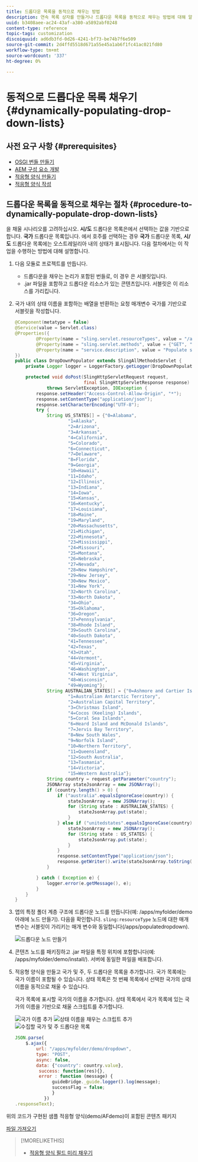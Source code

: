 ```yaml
---
title: 드롭다운 목록을 동적으로 채우는 방법
description: 연속 목록 상자를 만들거나 드롭다운 목록을 동적으로 채우는 방법에 대해 알아봅니다.
uuid: b3408aee-ac24-43af-a380-a5892abf0248
content-type: reference
topic-tags: customization
discoiquuid: ad6db3fd-0d26-4241-bf73-be74b7f6e509
source-git-commit: 2d4ffd5518d671a55e45a1ab6f1fc41ac021fd80
workflow-type: tm+mt
source-wordcount: '337'
ht-degree: 0%

---
```



# 동적으로 드롭다운 목록 채우기 {#dynamically-populating-drop-down-lists}

## 사전 요구 사항 {#prerequisites}

* [OSGI 번들 만들기](https://helpx.adobe.com/experience-manager/using/creating-osgi-bundles-digital-marketing.html)
* [AEM 구성 요소 개발](https://experienceleague.adobe.com/docs/experience-manager-cloud-service/implementing/developing/full-stack/components-templates/overview.html#developing)
* [적응형 양식 만들기](creating-adaptive-form.md)
* [적응형 양식 작성](introduction-forms-authoring.md)

## 드롭다운 목록을 동적으로 채우는 절차 {#procedure-to-dynamically-populate-drop-down-lists}

을 채울 시나리오를 고려하십시오. **시/도** 드롭다운 목록은에서 선택하는 값을 기반으로 합니다. **국가** 드롭다운 목록입니다. 에서 호주를 선택하는 경우 **국가** 드롭다운 목록, **시/도** 드롭다운 목록에는 오스트레일리아 내의 상태가 표시됩니다. 다음 절차에서는 이 작업을 수행하는 방법에 대해 설명합니다.

1. 다음 모듈로 프로젝트를 만듭니다.

   * 드롭다운을 채우는 논리가 포함된 번들로, 이 경우 은 서블릿입니다.
   * .jar 파일을 포함하고 드롭다운 리소스가 있는 콘텐츠입니다. 서블릿은 이 리소스를 가리킵니다.

1. 국가 내의 상태 이름을 포함하는 배열을 반환하는 요청 매개변수 국가를 기반으로 서블릿을 작성합니다.

   ```java
   @Component(metatype = false)
   @Service(value = Servlet.class)
   @Properties({
           @Property(name = "sling.servlet.resourceTypes", value = "/apps/populatedropdown"),
           @Property(name = "sling.servlet.methods", value = {"GET", "POST"}),
           @Property(name = "service.description", value = "Populate states drop-down based on country value")
   })
   public class DropDownPopulator extends SlingAllMethodsServlet {
       private Logger logger = LoggerFactory.getLogger(DropDownPopulator.class);
   
       protected void doPost(SlingHttpServletRequest request,
                             final SlingHttpServletResponse response)
               throws ServletException, IOException {
           response.setHeader("Access-Control-Allow-Origin", "*");
           response.setContentType("application/json");
           response.setCharacterEncoding("UTF-8");
           try {
               String US_STATES[] = {"0=Alabama",
                       "1=Alaska",
                       "2=Arizona",
                       "3=Arkansas",
                       "4=California",
                       "5=Colorado",
                       "6=Connecticut",
                       "7=Delaware",
                       "8=Florida",
                       "9=Georgia",
                       "10=Hawaii",
                       "11=Idaho",
                       "12=Illinois",
                       "13=Indiana",
                       "14=Iowa",
                       "15=Kansas",
                       "16=Kentucky",
                       "17=Louisiana",
                       "18=Maine",
                       "19=Maryland",
                       "20=Massachusetts",
                       "21=Michigan",
                       "22=Minnesota",
                       "23=Mississippi",
                       "24=Missouri",
                       "25=Montana",
                       "26=Nebraska",
                       "27=Nevada",
                       "28=New Hampshire",
                       "29=New Jersey",
                       "30=New Mexico",
                       "31=New York",
                       "32=North Carolina",
                       "33=North Dakota",
                       "34=Ohio",
                       "35=Oklahoma",
                       "36=Oregon",
                       "37=Pennsylvania",
                       "38=Rhode Island",
                       "39=South Carolina",
                       "40=South Dakota",
                       "41=Tennessee",
                       "42=Texas",
                       "43=Utah",
                       "44=Vermont",
                       "45=Virginia",
                       "46=Washington",
                       "47=West Virginia",
                       "48=Wisconsin",
                       "49=Wyoming"};
               String AUSTRALIAN_STATES[] = {"0=Ashmore and Cartier Islands",
                       "1=Australian Antarctic Territory",
                       "2=Australian Capital Territory",
                       "3=Christmas Island",
                       "4=Cocos (Keeling) Islands",
                       "5=Coral Sea Islands",
                       "6=Heard Island and McDonald Islands",
                       "7=Jervis Bay Territory",
                       "8=New South Wales",
                       "9=Norfolk Island",
                       "10=Northern Territory",
                       "11=Queensland",
                       "12=South Australia",
                       "13=Tasmania",
                       "14=Victoria",
                       "15=Western Australia"};
               String country = request.getParameter("country");
               JSONArray stateJsonArray = new JSONArray();
               if (country.length() > 0) {
                   if ("australia".equalsIgnoreCase(country)) {
                       stateJsonArray = new JSONArray();
                       for (String state : AUSTRALIAN_STATES) {
                           stateJsonArray.put(state);
                       }
                   } else if ("unitedstates".equalsIgnoreCase(country)) {
                       stateJsonArray = new JSONArray();
                       for (String state : US_STATES) {
                           stateJsonArray.put(state);
                       }
                   }
                   response.setContentType("application/json");
                   response.getWriter().write(stateJsonArray.toString());
               }
   
           } catch ( Exception e) {
               logger.error(e.getMessage(), e);
           }
       }
   }
   ```

1. 앱의 특정 폴더 계층 구조에 드롭다운 노드를 만듭니다(예: /apps/myfolder/demo 아래에 노드 만들기). 다음을 확인합니다. `sling:resourceType` 노드에 대한 매개 변수는 서블릿이 가리키는 매개 변수와 동일합니다(/apps/populatedropdown).

   ![드롭다운 노드 만들기](assets/dropdown-node.png)

1. 콘텐츠 노드를 패키징하고 .jar 파일을 특정 위치에 포함합니다(예: /apps/myfolder/demo/install/). 서버에 동일한 파일을 배포합니다.
1. 적응형 양식을 만들고 국가 및 주, 두 드롭다운 목록을 추가합니다. 국가 목록에는 국가 이름이 포함될 수 있습니다. 상태 목록은 첫 번째 목록에서 선택한 국가의 상태 이름을 동적으로 채울 수 있습니다.

   국가 목록에 표시할 국가의 이름을 추가합니다. 상태 목록에서 국가 목록에 있는 국가의 이름을 기반으로 채울 스크립트를 추가합니다.

   ![국가 이름 추가](assets/country-dropdown.png) ![상태 이름을 채우는 스크립트 추가](assets/state-dropdown.png) ![수집할 국가 및 주 드롭다운 목록](assets/2dropdowns.png)

   ```javascript
   JSON.parse(
       $.ajax({
           url: "/apps/myfolder/demo/dropdown",
           type: "POST",
           async: false,
           data: {"country": country.value},
            success: function(res){},
            error : function (message) {
                 guideBridge._guide.logger().log(message);
                 successFlag = false;
                 }
              })
   .responseText);
   ```

위의 코드가 구현된 샘플 적응형 양식(demo/AFdemo)이 포함된 콘텐츠 패키지

[파일 가져오기](assets/dropdown-demo-content-1.0.1-snapshot.zip)


>[!MORELIKETHIS]
>
>* [적응형 양식 필드 미리 채우기](/help/forms/prepopulate-adaptive-form-fields.md)
